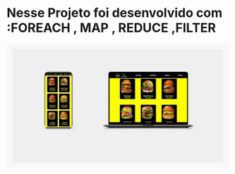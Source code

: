 <h1> Nesse Projeto foi desenvolvido com :FOREACH , MAP , REDUCE ,FILTER  </h1>

<img src ="https://github.com/pablomartinsti/hamburgueria/blob/main/assets/project%20result.png">
